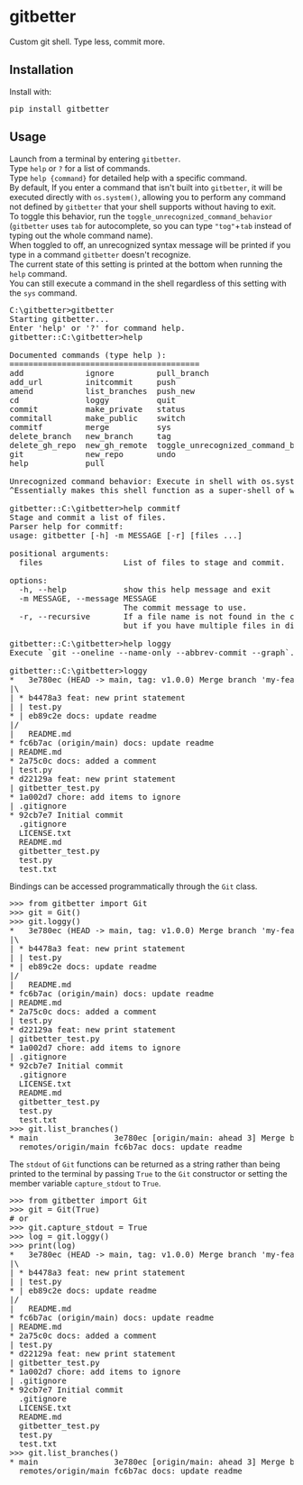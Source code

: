 # gitbetter

Custom git shell. Type less, commit more.

## Installation

Install with:

<pre>
pip install gitbetter
</pre>

## Usage
Launch from a terminal by entering `gitbetter`.<br>
Type `help` or `?` for a list of commands.<br>
Type `help {command}` for detailed help with a specific command.<br>
By default, If you enter a command that isn't built into `gitbetter`, it will be executed directly with `os.system()`,
allowing you to perform any command not defined by `gitbetter` that your shell supports without having to exit.<br>
To toggle this behavior, run the `toggle_unrecognized_command_behavior` 
(`gitbetter` uses `tab` for autocomplete, so you can type `"tog"`+`tab` instead of typing out the whole command name).<br>
When toggled to off, an unrecognized syntax message will be printed if you type in a command `gitbetter` doesn't recognize.<br>
The current state of this setting is printed at the bottom when running the `help` command.<br>
You can still execute a command in the shell regardless of this setting with the `sys` command.
<pre>
C:\gitbetter>gitbetter
Starting gitbetter...
Enter 'help' or '?' for command help.
gitbetter::C:\gitbetter>help

Documented commands (type help <topic>):
========================================
add             ignore         pull_branch
add_url         initcommit     push
amend           list_branches  push_new
cd              loggy          quit
commit          make_private   status
commitall       make_public    switch
commitf         merge          sys
delete_branch   new_branch     tag
delete_gh_repo  new_gh_remote  toggle_unrecognized_command_behavior
git             new_repo       undo
help            pull

Unrecognized command behavior: Execute in shell with os.system()
^Essentially makes this shell function as a super-shell of whatever shell you launched gitbetter from.^

gitbetter::C:\gitbetter>help commitf
Stage and commit a list of files.
Parser help for commitf:
usage: gitbetter [-h] -m MESSAGE [-r] [files ...]

positional arguments:
  files                 List of files to stage and commit.

options:
  -h, --help            show this help message and exit
  -m MESSAGE, --message MESSAGE
                        The commit message to use.
  -r, --recursive       If a file name is not found in the current working directory, search for it in subfolders. This avoids having to type paths to files in subfolders,
                        but if you have multiple files in different subfolders with the same name that have changes they will all be staged and committed.
                        
gitbetter::C:\gitbetter>help loggy
Execute `git --oneline --name-only --abbrev-commit --graph`.

gitbetter::C:\gitbetter>loggy
*   3e780ec (HEAD -> main, tag: v1.0.0) Merge branch 'my-feature'
|\
| * b4478a3 feat: new print statement
| | test.py
* | eb89c2e docs: update readme
|/
|   README.md
* fc6b7ac (origin/main) docs: update readme
| README.md
* 2a75c0c docs: added a comment
| test.py
* d22129a feat: new print statement
| gitbetter_test.py
* 1a002d7 chore: add items to ignore
| .gitignore
* 92cb7e7 Initial commit
  .gitignore
  LICENSE.txt
  README.md
  gitbetter_test.py
  test.py
  test.txt
</pre>

Bindings can be accessed programmatically through the `Git` class.<br>
<pre>
>>> from gitbetter import Git
>>> git = Git()
>>> git.loggy()
*   3e780ec (HEAD -> main, tag: v1.0.0) Merge branch 'my-feature'
|\
| * b4478a3 feat: new print statement
| | test.py
* | eb89c2e docs: update readme
|/
|   README.md
* fc6b7ac (origin/main) docs: update readme
| README.md
* 2a75c0c docs: added a comment
| test.py
* d22129a feat: new print statement
| gitbetter_test.py
* 1a002d7 chore: add items to ignore
| .gitignore
* 92cb7e7 Initial commit
  .gitignore
  LICENSE.txt
  README.md
  gitbetter_test.py
  test.py
  test.txt
>>> git.list_branches()
* main                3e780ec [origin/main: ahead 3] Merge branch 'my-feature'
  remotes/origin/main fc6b7ac docs: update readme
</pre>
The `stdout` of `Git` functions can be returned as a string rather than being printed to the terminal
by passing `True` to the `Git` constructor or setting the member variable `capture_stdout` to `True`.
<pre>
>>> from gitbetter import Git
>>> git = Git(True)
# or
>>> git.capture_stdout = True
>>> log = git.loggy()
>>> print(log)
*   3e780ec (HEAD -> main, tag: v1.0.0) Merge branch 'my-feature'
|\
| * b4478a3 feat: new print statement
| | test.py
* | eb89c2e docs: update readme
|/
|   README.md
* fc6b7ac (origin/main) docs: update readme
| README.md
* 2a75c0c docs: added a comment
| test.py
* d22129a feat: new print statement
| gitbetter_test.py
* 1a002d7 chore: add items to ignore
| .gitignore
* 92cb7e7 Initial commit
  .gitignore
  LICENSE.txt
  README.md
  gitbetter_test.py
  test.py
  test.txt
>>> git.list_branches()
* main                3e780ec [origin/main: ahead 3] Merge branch 'my-feature'
  remotes/origin/main fc6b7ac docs: update readme
</pre>
